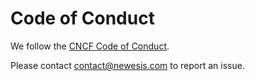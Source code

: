 # Code of Conduct

We follow the [CNCF Code of Conduct](https://github.com/cncf/foundation/blob/main/code-of-conduct.md).

Please contact contact@newesis.com to report an issue.
